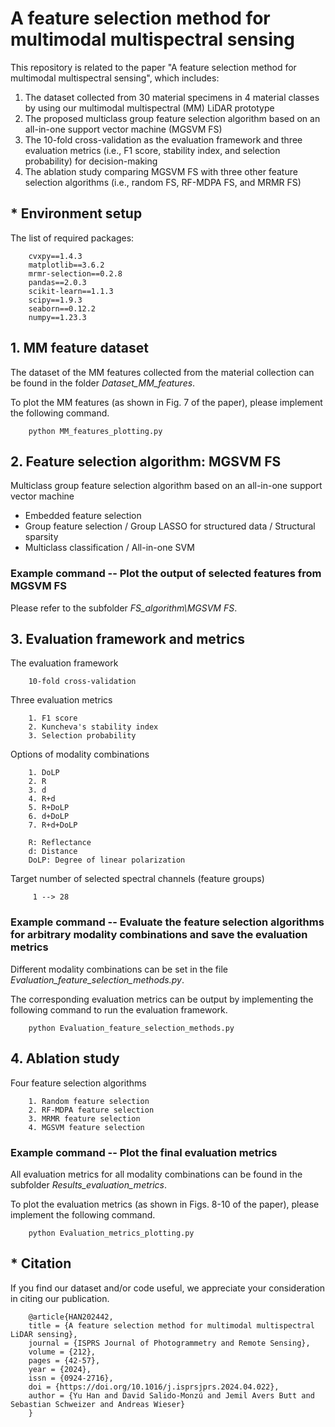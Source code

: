
# A feature selection method for multimodal multispectral sensing
<!-- #### Project description  -->
This repository is related to the paper "A feature selection method for multimodal multispectral sensing", which includes:

1.  The dataset collected from 30 material specimens in 4 material classes by using our multimodal multispectral (MM) LiDAR prototype
2. The proposed multiclass group feature selection algorithm based on an all-in-one support vector machine (MGSVM FS)
3. The 10-fold cross-validation as the evaluation framework and three evaluation metrics (i.e., F1 score, stability index, and selection probability) for decision-making
4. The ablation study comparing MGSVM FS with three other feature selection algorithms (i.e., random FS, RF-MDPA FS, and MRMR FS)

## * Environment setup
The list of required packages:
        
        cvxpy==1.4.3 
        matplotlib==3.6.2
        mrmr-selection==0.2.8
        pandas==2.0.3
        scikit-learn==1.1.3
        scipy==1.9.3
        seaborn==0.12.2
        numpy==1.23.3
## 1. MM feature dataset
The dataset of the MM features collected from the material collection can be found in the folder *Dataset_MM_features*.

To plot the MM features (as shown in Fig. 7 of the paper), please implement the following command.

        python MM_features_plotting.py
        
<!-- ![alt text](Fig_3_Material_specimens.jpg)
Figure: 30 material specimens --> 

## 2. Feature selection algorithm: MGSVM FS
Multiclass group feature selection algorithm based on an all-in-one support vector machine
* Embedded feature selection
* Group feature selection / Group LASSO for structured data / Structural sparsity
* Multiclass classification / All-in-one SVM
### Example command -- Plot the output of selected features from MGSVM FS
Please refer to the subfolder *FS_algorithm\MGSVM FS*.

## 3. Evaluation framework and metrics
The evaluation framework
        
        10-fold cross-validation

Three evaluation metrics

        1. F1 score
        2. Kuncheva's stability index
        3. Selection probability

Options of modality combinations

        1. DoLP
        2. R
        3. d
        4. R+d
        5. R+DoLP
        6. d+DoLP
        7. R+d+DoLP
        
        R: Reflectance
        d: Distance
        DoLP: Degree of linear polarization

 Target number of selected spectral channels (feature groups)
        
         1 --> 28 
### Example command -- Evaluate the feature selection algorithms for arbitrary modality combinations and save the evaluation metrics
Different modality combinations can be set in the file *Evaluation_feature_selection_methods.py*.

The corresponding evaluation metrics can be output by implementing the following command to run the evaluation framework.

        python Evaluation_feature_selection_methods.py

## 4. Ablation study
Four feature selection algorithms

        1. Random feature selection 
        2. RF-MDPA feature selection
        3. MRMR feature selection
        4. MGSVM feature selection

### Example command -- Plot the final evaluation metrics 
All evaluation metrics for all modality combinations can be found in the subfolder *Results_evaluation_metrics*.

To plot the evaluation metrics (as shown in Figs. 8-10 of the paper), please implement the following command.

        python Evaluation_metrics_plotting.py
    

## * Citation

If you find our dataset and/or code useful, we appreciate your consideration in citing our publication.

        @article{HAN202442,
        title = {A feature selection method for multimodal multispectral LiDAR sensing},
        journal = {ISPRS Journal of Photogrammetry and Remote Sensing},
        volume = {212},
        pages = {42-57},
        year = {2024},
        issn = {0924-2716},
        doi = {https://doi.org/10.1016/j.isprsjprs.2024.04.022},
        author = {Yu Han and David Salido-Monzú and Jemil Avers Butt and Sebastian Schweizer and Andreas Wieser}
        }
